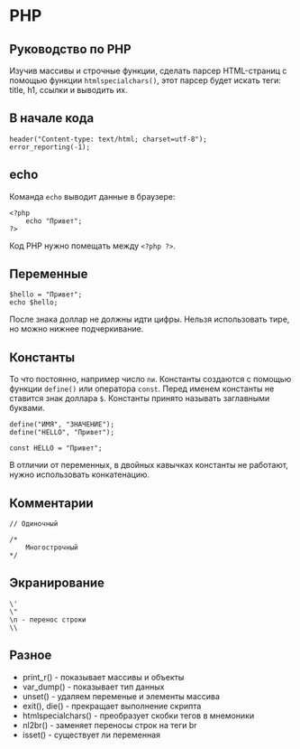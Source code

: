 # PHP
## Руководство по PHP
Изучив массивы и строчные функции, сделать парсер HTML-страниц с помощью функции `htmlspecialchars()`, этот парсер будет искать теги: title, h1, ссылки и выводить их.

## В начале кода

    header("Content-type: text/html; charset=utf-8");
    error_reporting(-1);

## echo
Команда `echo` выводит данные в браузере:

    <?php
        echo "Привет";
    ?>

Код PHP нужно помещать между `<?php ?>`.

## Переменные

    $hello = "Привет";
    echo $hello;

После знака доллар не должны идти цифры. Нельзя использовать тире, но можно нижнее подчеркивание.

## Константы
То что постоянно, например число `пи`. Константы создаются с помощью функции `define()` или оператора `const`. Перед именем константы не ставится знак доллара `$`. Константы принято называть заглавными буквами.

    define("ИМЯ", "ЗНАЧЕНИЕ");
    define("HELLO", "Привет");

    const HELLO = "Привет";

В отличии от переменных, в двойных кавычках константы не работают, нужно использовать конкатенацию.

## Комментарии

    // Одиночный

    /*
        Многострочный
    */

## Экранирование

    \'
    \"
    \n - перенос строки
    \\

## Разное
- print_r() - показывает массивы и объекты
- var_dump() - показывает тип данных
- unset() - удаляем переменые и элементы массива
- exit(), die() - прекращает выполнение скрипта
- htmlspecialchars() - преобразует скобки тегов в мнемоники
- nl2br() - заменяет переносы строк на теги br
- isset() - существует ли переменная
